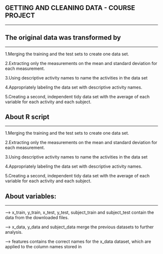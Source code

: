 ## GETTING AND CLEANING DATA - COURSE PROJECT
****************************************************************************************************
## The original data was transformed by
****************************************************************************************************
1.Merging the training and the test sets to create one data set.

2.Extracting only the measurements on the mean and standard deviation for each measurement.

3.Using descriptive activity names to name the activities in the data set

4.Appropriately labeling the data set with descriptive activity names.

5.Creating a second, independent tidy data set with the average of each variable for each activity and each subject.

## About R script
****************************************************************************************************
1.Merging the training and the test sets to create one data set.

2.Extracting only the measurements on the mean and standard deviation for each measurement.

3.Using descriptive activity names to name the activities in the data set

4.Appropriately labeling the data set with descriptive activity names.

5.Creating a second, independent tidy data set with the average of each variable for each activity and each subject.

## About variables:
******************************************************************************************************
--> x_train, y_train, x_test, y_test, subject_train and subject_test contain the data from the downloaded files.

--> x_data, y_data and subject_data merge the previous datasets to further analysis.

--> features contains the correct names for the x_data dataset, which are applied to the column names stored in
